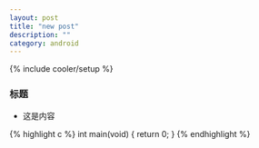```yaml
---
layout: post
title: "new post"
description: ""
category: android
---
```

{% include cooler/setup %}

### 标题 ###

* 这是内容

{% highlight c %}
int main(void)
{
	return 0;
}
{% endhighlight %}